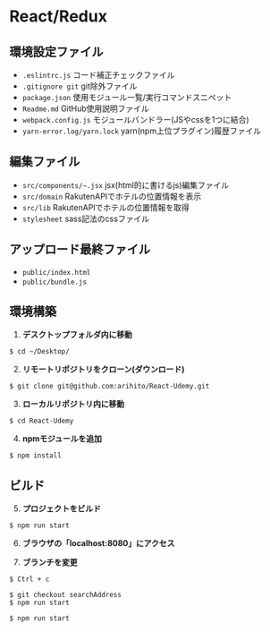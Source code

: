 # React/Redux

## 環境設定ファイル
- `.eslintrc.js` コード補正チェックファイル
- `.gitignore git` git除外ファイル
- `package.json` 使用モジュール一覧/実行コマンドスニペット
- `Readme.md` GitHub使用説明ファイル
- `webpack.config.js` モジュールバンドラー(JSやcssを1つに結合)
- `yarn-error.log/yarn.lock` yarn(npm上位プラグイン)履歴ファイル

## 編集ファイル
- `src/components/~.jsx` jsx(html的に書けるjs)編集ファイル
- `src/domain` RakutenAPIでホテルの位置情報を表示
- `src/lib` RakutenAPIでホテルの位置情報を取得
- `stylesheet` sass記法のcssファイル

## アップロード最終ファイル
- `public/index.html`
- `public/bundle.js`

## 環境構築

1. **デスクトップフォルダ内に移動**
~~~shell
$ cd ~/Desktop/
~~~

2. **リモートリポジトリをクローン(ダウンロード)**
~~~git
$ git clone git@github.com:arihito/React-Udemy.git
~~~

3. **ローカルリポジトリ内に移動**
~~~shell
$ cd React-Udemy
~~~

4. **npmモジュールを追加**
~~~npm
$ npm install
~~~

## ビルド

5. **プロジェクトをビルド**
~~~npm
$ npm run start
~~~

6. **ブラウザの「localhost:8080」にアクセス**

7. **ブランチを変更**
~~~shell
$ Ctrl + c
~~~
~~~git
$ git checkout searchAddress
$ npm run start
~~~
~~~npm
$ npm run start
~~~

